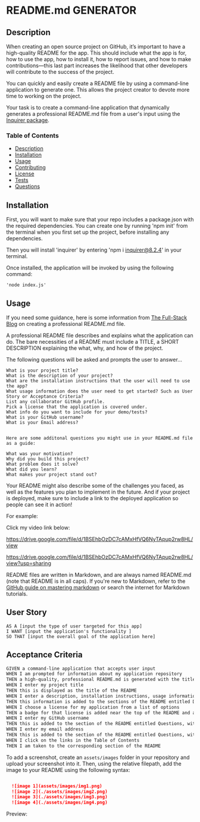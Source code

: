 
  # README.md GENERATOR


  ## Description

When creating an open source project on GitHub, it’s important to have a high-quality README for the app. This should include what the app is for, how to use the app, how to install it, how to report issues, and how to make contributions&mdash;this last part increases the likelihood that other developers will contribute to the success of the project. 

You can quickly and easily create a README file by using a command-line application to generate one. This allows the project creator to devote more time to working on the project.

Your task is to create a command-line application that dynamically generates a professional README.md file from a user's input using the [Inquirer package](https://www.npmjs.com/package/inquirer/v/8.2.4).

  ### Table of Contents
  
  - [Description](#description)
  - [Installation](#installation)
  - [Usage](#usage)
  - [Contributing](#contributing)
  - [License](#license)
  - [Tests](#tests)
  - [Questions](#questions)


  ## Installation

  First, you will want to make sure that your repo includes a 
  package.json with the required dependencies. You can create
  one by running 'npm init' from the terminal when you first 
  set up the project, before installing any dependencies.

  Then you will install 'inquirer' by entering 'npm i inquirer@8.2.4'
  in your terminal.

  Once installed, the application will be invoked by using the
  following command:

    'node index.js'



  ## Usage


 If you need some guidance, here is some information from 
 [The Full-Stack Blog](https://coding-boot-camp.github.io/full-stack/github/professional-readme-guide)
 on creating a professional README.md file.

 A professional README file describes and explains what the application can do. The bare necessities of a README must include a TITLE, a SHORT DESCRIPTION explaining the what, why, and how of the project.

 The following questions will be asked and prompts the user to answer...

    What is your project title?
    What is the description of your project?
    What are the installation instructions that the user will need to use the app?
    What usage information does the user need to get started? Such as User Story or Acceptance Criteria?
    List any collaborator GitHub profile.
    Pick a license that the application is covered under.
    What info do you want to include for your demo/tests?
    What is your GitHub username?
    What is your Email address?


    Here are some additonal questions you might use in your README.md file as a guide:

    What was your motivation?
    Why did you build this project?
    What problem does it solve?
    What did you learn?
    What makes your project stand out?


Your README might also describe some of the challenges you faced, as well as the features you plan to implement in the future. And if your project is deployed, make sure to include a link to the deployed application so people can see it in action!

For example:

  Click my video link below:

  

  https://drive.google.com/file/d/1BSEhbOzDC7cAMxHfVQ6NyTApup2rw8HL/view


  https://drive.google.com/file/d/1BSEhbOzDC7cAMxHfVQ6NyTApup2rw8HL/view?usp=sharing


  README files are written in Markdown, and are always named README.md (note that README is in all caps). If you're new to Markdown, refer to the [GitHub guide on mastering markdown](https://docs.github.com/en/get-started/writing-on-github/getting-started-with-writing-and-formatting-on-github/basic-writing-and-formatting-syntax) or search the internet for Markdown tutorials.


## User Story

`````````````
AS A [input the type of user targeted for this app]
I WANT [input the application's functionality ]
SO THAT [input the overall goal of the application here]
`````````````

## Acceptance Criteria

```md
GIVEN a command-line application that accepts user input
WHEN I am prompted for information about my application repository
THEN a high-quality, professional README.md is generated with the title of my project and sections entitled Description, Table of Contents, Installation, Usage, License, Contributing, Tests, and Questions
WHEN I enter my project title
THEN this is displayed as the title of the README
WHEN I enter a description, installation instructions, usage information, contribution guidelines, and test instructions
THEN this information is added to the sections of the README entitled Description, Installation, Usage, Contributing, and Tests
WHEN I choose a license for my application from a list of options
THEN a badge for that license is added near the top of the README and a notice is added to the section of the README entitled License that explains which license the application is covered under
WHEN I enter my GitHub username
THEN this is added to the section of the README entitled Questions, with a link to my GitHub profile
WHEN I enter my email address
THEN this is added to the section of the README entitled Questions, with instructions on how to reach me with additional questions
WHEN I click on the links in the Table of Contents
THEN I am taken to the corresponding section of the README
```````

  
To add a screenshot, create an `assets/images` folder in your
repository and upload your screenshot into it. Then, using the 
relative filepath, add the image to your README using the following
syntax:

  ```md

    ![image 1](assets/images/img1.png)
    ![image 2](./assets/images/img2.png)
    ![image 3](./assets/images/img3.png)
    ![image 4](./assets/images/img4.png)
  ```

Preview:





 
  <!-- `;


module.exports = generateMarkdown; -->

